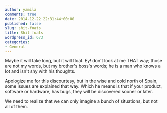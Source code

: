 ```yaml
---
author: yamila
comments: true
date: 2014-12-22 22:31:44+00:00
published: false
slug: shit-foats
title: Shit foats
wordpress_id: 673
categories:
- General
---
```


Maybe it will take long, but it will float. Ey! don't look at me THAT way; those are not my words, but my brother's boss's words; he is a man who knows a lot and isn't shy with his thoughts.

Apologize me for this discourtesy, but in the wise and cold north of Spain, some issues are explained that way. Which he means is that if your product, software or hardware, has bugs, they will be discovered sooner or later.

<!-- more -->

We need to realize that we can only imagine a bunch of situations, but not all of them.
